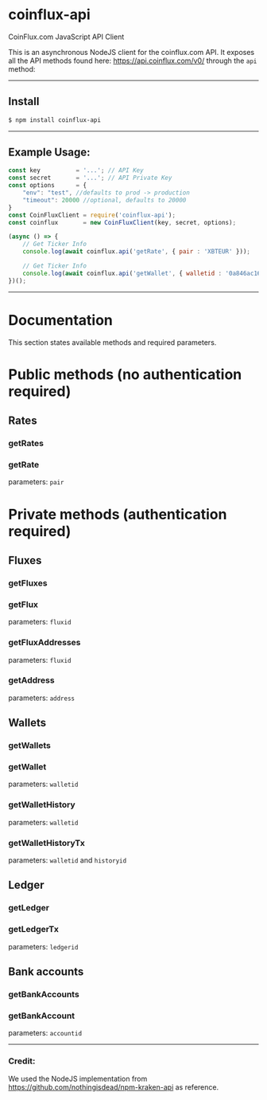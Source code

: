 # coinflux-api
CoinFlux.com JavaScript API Client

This is an asynchronous NodeJS client for the coinflux.com API. It exposes all the API methods found here: https://api.coinflux.com/v0/ through the ```api``` method:

---

## Install

```sh
$ npm install coinflux-api
```

---

## Example Usage:

```javascript
const key          = '...'; // API Key
const secret       = '...'; // API Private Key
const options      = {
	"env": "test", //defaults to prod -> production
	"timeout": 20000 //optional, defaults to 20000
}
const CoinFluxClient = require('coinflux-api');
const coinflux       = new CoinFluxClient(key, secret, options);

(async () => {
	// Get Ticker Info
	console.log(await coinflux.api('getRate', { pair : 'XBTEUR' }));

	// Get Ticker Info
	console.log(await coinflux.api('getWallet', { walletid : '0a846ac16f5842e6b48e769e6caa8942' }));
})();
```
---
# __Documentation__

This section states available methods and required parameters.

# __Public methods__ (no authentication required)

## __Rates__
### getRates
### getRate
parameters: `pair`

# __Private methods__ (authentication required)

## __Fluxes__
### getFluxes
### getFlux
parameters: `fluxid`
### getFluxAddresses
parameters: `fluxid`
### getAddress
parameters: `address`

## __Wallets__
### getWallets
### getWallet
parameters: `walletid`
### getWalletHistory
parameters: `walletid`
### getWalletHistoryTx
parameters: `walletid` and `historyid`

## __Ledger__
### getLedger
### getLedgerTx
parameters: `ledgerid`

## __Bank accounts__
### getBankAccounts
### getBankAccount
parameters: `accountid`

---

### Credit:
We used the NodeJS implementation from https://github.com/nothingisdead/npm-kraken-api as reference.
